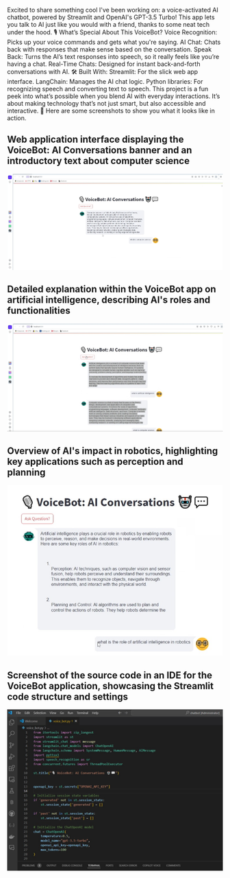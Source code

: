 Excited to share something cool I've been working on: a voice-activated AI chatbot, powered by Streamlit and OpenAI's GPT-3.5 Turbo! This app lets you talk to AI just like you would with a friend, thanks to some neat tech under the hood.
🎙️ What’s Special About This VoiceBot?
Voice Recognition: Picks up your voice commands and gets what you're saying.
AI Chat: Chats back with responses that make sense based on the conversation.
Speak Back: Turns the AI’s text responses into speech, so it really feels like you’re having a chat.
Real-Time Chats: Designed for instant back-and-forth conversations with AI.
🛠️ Built With:
Streamlit: For the slick web app interface.
LangChain: Manages the AI chat logic.
Python libraries: For recognizing speech and converting text to speech.
This project is a fun peek into what’s possible when you blend AI with everyday interactions. It’s about making technology that’s not just smart, but also accessible and interactive.
👀 Here are some screenshots to show you what it looks like in action.





## Web application interface displaying the VoiceBot: AI Conversations banner and an introductory text about computer science
![Web application interface displaying the VoiceBot: AI Conversations banner and an introductory text about computer science](Screenshot%20-1.jpg)

## Detailed explanation within the VoiceBot app on artificial intelligence, describing AI's roles and functionalities
![Detailed explanation within the VoiceBot app on artificial intelligence, describing AI's roles and functionalities](Screenshot%20-2.jpg)

## Overview of AI's impact in robotics, highlighting key applications such as perception and planning
![Overview of AI's impact in robotics, highlighting key applications such as perception and planning](Screenshot%20-3.jpg)

## Screenshot of the source code in an IDE for the VoiceBot application, showcasing the Streamlit code structure and settings
![Screenshot of the source code in an IDE for the VoiceBot application, showcasing the Streamlit code structure and settings](Screenshot%20-4.jpg)
